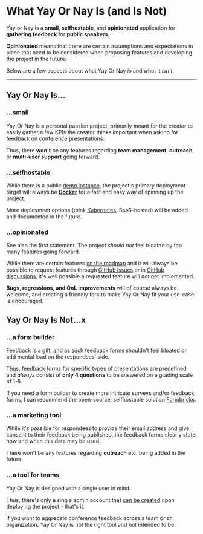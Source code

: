 # What Yay Or Nay Is (and Is Not)

Yay or Nay is a **small, selfhostable**, and **opinionated** application for **gathering feedback** for **public speakers**.

**Opinionated** means that there are certain assumptions and expectations in place that need to be considered
when proposing features and developing the project in the future.

Below are a few aspects about what Yay Or Nay _is_ and what it _isn't_.

---

## Yay Or Nay Is...

### ...small

Yay Or Nay is a personal passion project, primarily meant for the creator to easily gather a few KPIs the creator thinks important when asking for feedback on conference presentations.

Thus, there **won't** be any features regarding **team management**, **outreach**, or **multi-user support** going forward.

### ...selfhostable

While there is a public [demo instance](https://yay-or-nay.vercel.app), the project's primary   deployment target will always be [**Docker**](./getting-started/docker.md) for a fast and easy way of spinning up the project.

More deployment options (think [Kubernetes](https://kubernetes.io), SaaS-hosted) will be added and documented in the future.

### ...opinionated

See also the first statement. The project _should not_ feel bloated by too many features going forward. 

While there are certain features [on the roadmap](https://github.com/mocdaniel/yay-or-nay/projects) and it will always be possible to request features through [GitHub issues](https://github.com/mocdaniel/yay-or-nay/issues/new) or in [GitHub discussions](https://github.com/mocdaniel/yay-or-nay/discussions), it's well possible a requested feature will _not_ get implemented.

**Bugs, regressions, and QoL improvements** will of course always be welcome, and creating a friendly fork to make Yay Or Nay fit your use-case is encouraged.

## Yay Or Nay Is Not...x

### ...a form builder

Feedback is a gift, and as such feedback forms shouldn't feel bloated or add mental load on the respondees' side.

Thus, feedback forms for [specific types of presentations](./feedback-forms/panels.md) are predefined and _always_ consist of **only 4 questions** to be answered on a grading scale of 1-5.

If you need a form builder to create more intricate surveys and/or feedback forms, I can recommend the open-source, selfhostable solution [Formbricks](https://github.com/formbricks/formbricks).

### ...a marketing tool

While it's possible for respondees to provide their email address and give consent to their feedback being published, the feedback forms clearly state how and when this data may be used.

There won't be any features regarding **outreach** etc. being added in the future.

### ...a tool for teams

Yay Or Nay is designed with a single user in mind.

Thus, there's only a single admin account that [can be created](./getting-started/docker.md#logging-in-to-yay-or-nay-for-the-first-time) upon deploying the project - that's it.

If you want to aggregate conference feedback across a team or an organization, Yay Or Nay is not the right tool and not intended to be.
